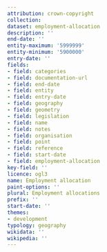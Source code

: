 ```yaml
---
attribution: crown-copyright
collection:
dataset: employment-allocation
description: ''
end-date: ''
entity-maximum: '5999999'
entity-minimum: '5900000'
entry-date: ''
fields:
- field: categories
- field: documentation-url
- field: end-date
- field: entity
- field: entry-date
- field: geography
- field: geometry
- field: legislation
- field: name
- field: notes
- field: organisation
- field: point
- field: reference
- field: start-date
- field: employment-allocation
key-field: ''
licence: ogl3
name: Employment allocation
paint-options: ''
plural: Employment allocations
prefix: ''
start-date: ''
themes:
- development
typology: geography
wikidata: ''
wikipedia: ''
---
```

